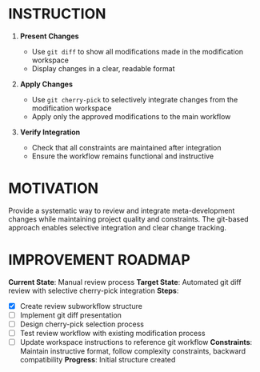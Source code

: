 # INSTRUCTION
1. **Present Changes**
   - Use `git diff` to show all modifications made in the modification workspace
   - Display changes in a clear, readable format

2. **Apply Changes**
   - Use `git cherry-pick` to selectively integrate changes from the modification workspace
   - Apply only the approved modifications to the main workflow

3. **Verify Integration**
   - Check that all constraints are maintained after integration
   - Ensure the workflow remains functional and instructive

# MOTIVATION
Provide a systematic way to review and integrate meta-development changes while maintaining project quality and constraints. The git-based approach enables selective integration and clear change tracking.

# IMPROVEMENT ROADMAP
**Current State**: Manual review process
**Target State**: Automated git diff review with selective cherry-pick integration
**Steps**: 
- [x] Create review subworkflow structure
- [ ] Implement git diff presentation
- [ ] Design cherry-pick selection process
- [ ] Test review workflow with existing modification process
- [ ] Update workspace instructions to reference git workflow
**Constraints**: Maintain instructive format, follow complexity constraints, backward compatibility
**Progress**: Initial structure created
